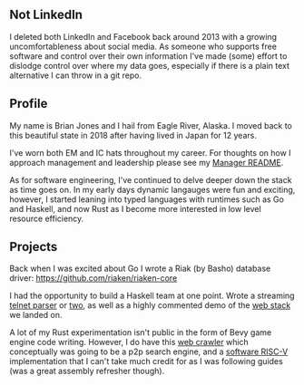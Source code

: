 ## Not LinkedIn

I deleted both LinkedIn and Facebook back around 2013 with a growing uncomfortableness about social media. As someone who supports free software and control over their own information I've made (some) effort to dislodge control over where my data goes, especially if there is a plain text alternative I can throw in a git repo.

## Profile

My name is Brian Jones and I hail from Eagle River, Alaska. I moved back to this beautiful state in 2018 after having lived in Japan for 12 years.

I've worn both EM and IC hats throughout my career. For thoughts on how I approach management and leadership please see my [Manager README](https://managerreadme.com/readme/mojobojo).

As for software engineering, I've continued to delve deeper down the stack as time goes on. In my early days dynamic langauges were fun and exciting, however, I started leaning into typed languages with runtimes such as Go and Haskell, and now Rust as I become more interested in low level resource efficiency.

## Projects

Back when I was excited about Go I wrote a Riak (by Basho) database driver: https://github.com/riaken/riaken-core

I had the opportunity to build a Haskell team at one point. Wrote a streaming [telnet parser](https://github.com/alasconnect/pipes-telnet) or [two](https://github.com/alasconnect/streaming-network), as well as a highly commented demo of the [web stack](https://github.com/alasconnect/azure-demo) we landed on.

A lot of my Rust experimentation isn't public in the form of Bevy game engine code writing. However, I do have this [web crawler](https://github.com/boj/dewww) which conceptually was going to be a p2p search engine, and a [software RISC-V](https://github.com/boj/prisma-risc-v) implementation that I can't take much credit for as I was following guides (was a great assembly refresher though).
